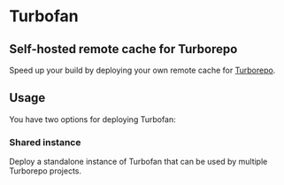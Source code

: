 # Turbofan

## Self-hosted remote cache for Turborepo

Speed up your build by deploying your own remote cache for [Turborepo](https://turbo.build).

## Usage

You have two options for deploying Turbofan:

### Shared instance

Deploy a standalone instance of Turbofan that can be used by multiple Turborepo projects.

